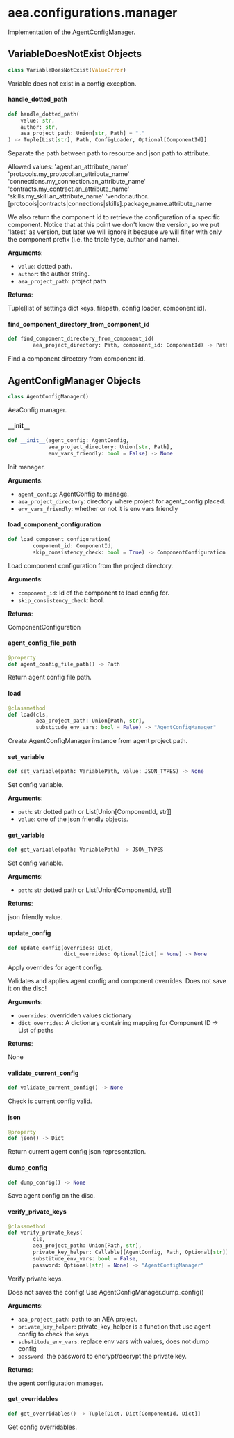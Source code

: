 <a id="aea.configurations.manager"></a>

# aea.configurations.manager

Implementation of the AgentConfigManager.

<a id="aea.configurations.manager.VariableDoesNotExist"></a>

## VariableDoesNotExist Objects

```python
class VariableDoesNotExist(ValueError)
```

Variable does not exist in a config exception.

<a id="aea.configurations.manager.handle_dotted_path"></a>

#### handle`_`dotted`_`path

```python
def handle_dotted_path(
    value: str,
    author: str,
    aea_project_path: Union[str, Path] = "."
) -> Tuple[List[str], Path, ConfigLoader, Optional[ComponentId]]
```

Separate the path between path to resource and json path to attribute.

Allowed values:
    'agent.an_attribute_name'
    'protocols.my_protocol.an_attribute_name'
    'connections.my_connection.an_attribute_name'
    'contracts.my_contract.an_attribute_name'
    'skills.my_skill.an_attribute_name'
    'vendor.author.[protocols|contracts|connections|skills].package_name.attribute_name

We also return the component id to retrieve the configuration of a specific
component. Notice that at this point we don't know the version,
so we put 'latest' as version, but later we will ignore it because
we will filter with only the component prefix (i.e. the triple type, author and name).

**Arguments**:

- `value`: dotted path.
- `author`: the author string.
- `aea_project_path`: project path

**Returns**:

Tuple[list of settings dict keys, filepath, config loader, component id].

<a id="aea.configurations.manager.find_component_directory_from_component_id"></a>

#### find`_`component`_`directory`_`from`_`component`_`id

```python
def find_component_directory_from_component_id(
        aea_project_directory: Path, component_id: ComponentId) -> Path
```

Find a component directory from component id.

<a id="aea.configurations.manager.AgentConfigManager"></a>

## AgentConfigManager Objects

```python
class AgentConfigManager()
```

AeaConfig manager.

<a id="aea.configurations.manager.AgentConfigManager.__init__"></a>

#### `__`init`__`

```python
def __init__(agent_config: AgentConfig,
             aea_project_directory: Union[str, Path],
             env_vars_friendly: bool = False) -> None
```

Init manager.

**Arguments**:

- `agent_config`: AgentConfig to manage.
- `aea_project_directory`: directory where project for agent_config placed.
- `env_vars_friendly`: whether or not it is env vars friendly

<a id="aea.configurations.manager.AgentConfigManager.load_component_configuration"></a>

#### load`_`component`_`configuration

```python
def load_component_configuration(
        component_id: ComponentId,
        skip_consistency_check: bool = True) -> ComponentConfiguration
```

Load component configuration from the project directory.

**Arguments**:

- `component_id`: Id of the component to load config for.
- `skip_consistency_check`: bool.

**Returns**:

ComponentConfiguration

<a id="aea.configurations.manager.AgentConfigManager.agent_config_file_path"></a>

#### agent`_`config`_`file`_`path

```python
@property
def agent_config_file_path() -> Path
```

Return agent config file path.

<a id="aea.configurations.manager.AgentConfigManager.load"></a>

#### load

```python
@classmethod
def load(cls,
         aea_project_path: Union[Path, str],
         substitude_env_vars: bool = False) -> "AgentConfigManager"
```

Create AgentConfigManager instance from agent project path.

<a id="aea.configurations.manager.AgentConfigManager.set_variable"></a>

#### set`_`variable

```python
def set_variable(path: VariablePath, value: JSON_TYPES) -> None
```

Set config variable.

**Arguments**:

- `path`: str dotted path  or List[Union[ComponentId, str]]
- `value`: one of the json friendly objects.

<a id="aea.configurations.manager.AgentConfigManager.get_variable"></a>

#### get`_`variable

```python
def get_variable(path: VariablePath) -> JSON_TYPES
```

Set config variable.

**Arguments**:

- `path`: str dotted path or List[Union[ComponentId, str]]

**Returns**:

json friendly value.

<a id="aea.configurations.manager.AgentConfigManager.update_config"></a>

#### update`_`config

```python
def update_config(overrides: Dict,
                  dict_overrides: Optional[Dict] = None) -> None
```

Apply overrides for agent config.

Validates and applies agent config and component overrides.
Does not save it on the disc!

**Arguments**:

- `overrides`: overridden values dictionary
- `dict_overrides`: A dictionary containing mapping for Component ID -> List of paths

**Returns**:

None

<a id="aea.configurations.manager.AgentConfigManager.validate_current_config"></a>

#### validate`_`current`_`config

```python
def validate_current_config() -> None
```

Check is current config valid.

<a id="aea.configurations.manager.AgentConfigManager.json"></a>

#### json

```python
@property
def json() -> Dict
```

Return current agent config json representation.

<a id="aea.configurations.manager.AgentConfigManager.dump_config"></a>

#### dump`_`config

```python
def dump_config() -> None
```

Save agent config on the disc.

<a id="aea.configurations.manager.AgentConfigManager.verify_private_keys"></a>

#### verify`_`private`_`keys

```python
@classmethod
def verify_private_keys(
        cls,
        aea_project_path: Union[Path, str],
        private_key_helper: Callable[[AgentConfig, Path, Optional[str]], None],
        substitude_env_vars: bool = False,
        password: Optional[str] = None) -> "AgentConfigManager"
```

Verify private keys.

Does not saves the config! Use AgentConfigManager.dump_config()

**Arguments**:

- `aea_project_path`: path to an AEA project.
- `private_key_helper`: private_key_helper is a function that use agent config to check the keys
- `substitude_env_vars`: replace env vars with values, does not dump config
- `password`: the password to encrypt/decrypt the private key.

**Returns**:

the agent configuration manager.

<a id="aea.configurations.manager.AgentConfigManager.get_overridables"></a>

#### get`_`overridables

```python
def get_overridables() -> Tuple[Dict, Dict[ComponentId, Dict]]
```

Get config overridables.

